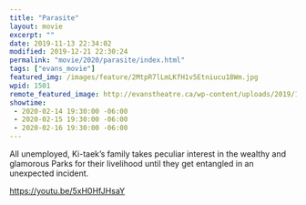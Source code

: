 ```yaml
---
title: "Parasite"
layout: movie
excerpt: ""
date: 2019-11-13 22:34:02
modified: 2019-12-21 22:30:24
permalink: "movie/2020/parasite/index.html"
tags: ["evans_movie"]
featured_img: /images/feature/2MtpR7lLmLKfH1v5Etniucu18Wm.jpg
wpid: 1501
remote_featured_image: http://evanstheatre.ca/wp-content/uploads/2019/11/2MtpR7lLmLKfH1v5Etniucu18Wm.jpg
showtime: 
 - 2020-02-14 19:30:00 -06:00
 - 2020-02-15 19:30:00 -06:00
 - 2020-02-16 19:30:00 -06:00
---
```




All unemployed, Ki-taek’s family takes peculiar interest in the wealthy and glamorous Parks for their livelihood until they get entangled in an unexpected incident.

https://youtu.be/5xH0HfJHsaY
